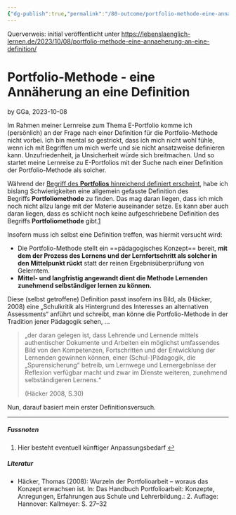 ```yaml
---
{"dg-publish":true,"permalink":"/80-outcome/portfolio-methode-eine-annaeherung-an-eine-definition/","tags":["class/outcome"],"noteIcon":""}
---
```


Querverweis: initial veröffentlicht unter https://lebenslaenglich-lernen.de/2023/10/08/portfolio-methode-eine-annaeherung-an-eine-definition/
# Portfolio-Methode - eine Annäherung an eine Definition
by GGa, 2023-10-08

Im Rahmen meiner Lernreise zum Thema E-Portfolio komme ich (persönlich) an der Frage nach einer Definition für die Portfolio-Methode nicht vorbei. Ich bin mental so gestrickt, dass ich mich nicht wohl fühle, wenn ich mit Begriffen um mich werfe und sie nicht ansatzweise definieren kann. Unzufriedenheit, ja Unsicherheit würde sich breitmachen. Und so startet meine Lernreise zu E-Portfolios mit der Suche nach einer Definition der Portfolio-Methode als solcher.

Während der [Begriff des **Portfolios** hinreichend definiert erscheint](https://lebenslaenglich-lernen.de/2023/10/08/der-begriff-des-portfolios/), habe ich bislang Schwierigkeiten eine allgemein gefasste Definition des Begriffs **Portfoliomethode** zu finden. Das mag daran liegen, dass ich mich noch nicht allzu lange mit der Materie auseinander setze. Es kann aber auch daran liegen, dass es schlicht noch keine aufgeschriebene Definition des Begriffs **Portfoliomethode** gibt.[1](https://lebenslaenglich-lernen.de/2023/10/08/e-portfolio-methode-eine-annaeherung-an-was-ist-das/#7ca636a9-5cc2-43f3-adb8-c0dc34da7d6d)

Insofern muss ich selbst eine Definition treffen, was hiermit versucht wird:

- Die Portfolio-Methode stellt ein ==pädagogisches Konzept== bereit, **mit dem der Prozess des Lernens und der Lernfortschritt als solcher in den Mittelpunkt rückt** statt der reinen Ergebnisüberprüfung von Gelerntem.
- **Mittel- und langfristig angewandt dient die Methode Lernenden zunehmend selbständiger lernen zu können.**

Diese (selbst getroffene) Definition passt insofern ins Bild, als (Häcker, 2008) eine „Schulkritik als Hintergrund des Interesses an alternativen Assessments“ anführt und schreibt, man könne die Portfolio-Methode in der Tradition jener Pädagogik sehen, …

> „der daran gelegen ist, dass Lehrende und Lernende mittels authentischer Dokumente und Arbeiten ein möglichst umfassendes Bild von den Kompetenzen, Fortschritten und der Entwicklung der Lernenden gewinnen können, einer (Schul-)Pädagogik, die „Spurensicherung“ betreib, um Lernwege und Lernergebnisse der Reflexion verfügbar macht und zwar im Dienste weiteren, zunehmend selbständigeren Lernens.“
> 
> (Häcker 2008, S.30)

Nun, darauf basiert mein erster Definitionsversuch.

---
##### Fussnoten

1. Hier besteht eventuell künftiger Anpassungsbedarf [↩︎](https://lebenslaenglich-lernen.de/2023/10/08/e-portfolio-methode-eine-annaeherung-an-was-ist-das/#7ca636a9-5cc2-43f3-adb8-c0dc34da7d6d-link)

##### Literatur

- Häcker, Thomas (2008): Wurzeln der Portfolioarbeit – woraus das Konzept erwachsen ist. In: Das Handbuch Portfolioarbeit: Konzepte, Anregungen, Erfahrungen aus Schule und Lehrerbildung.: 2. Auflage: Hannover: Kallmeyer: S. 27–32
